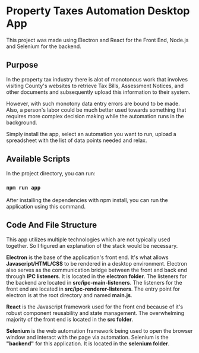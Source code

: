 # Property Taxes Automation Desktop App

This project was made using Electron and React for the Front End, Node.js and Selenium for the backend.

## Purpose

In the property tax industry there is alot of monotonous work that involves visiting County's websites to retrieve Tax Bills, Assessment Notices, and other documents and subsequently upload this information to their system.

However, with such monotony data entry errors are bound to be made. Also, a person's labor could be much better used towards something that requires more complex decision making while the automation runs in the background.

Simply install the app, select an automation you want to run,  upload a spreadsheet with the list of data points needed and relax.

## Available Scripts

In the project directory, you can run:

### `npm run app`

After installing the dependencies with npm install, you can run the application using this command.

## Code And File Structure

This app utilizes multiple technologies which are not typically used together. So I figured an explanation of the stack would be necessary.

**Electron** is the base of the application's front end. It's what allows **Javascript/HTML/CSS** to be rendered in a desktop environment. Electron also serves as the communication bridge between the front and back end through **IPC listeners**. It is located in the **electron folder**. The listeners for the backend are located in **src/ipc-main-listeners**. The listeners for the front end are located in **src/ipc-renderer-listeners**. The entry point for electron is at the root directory and named **main.js**.

**React** is the Javascript framework used for the front end because of it's robust component reusability and state management. The overwhelming majority of the front end is located in the **src folder**.

**Selenium** is the web automation framework being used to open the browser window and interact with the page via automation. Selenium is the **"backend"** for this application. It is located in the **selenium folder**.
